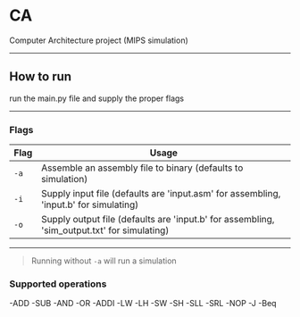 # CA
Computer Architecture project (MIPS simulation)

---
## How to run
run the main.py file and supply the proper flags

---
### Flags
| Flag   | Usage                                                                                       |
| ------ | ------------------------------------------------------------------------------------------- |
| `-a`   | Assemble an assembly file to binary (defaults to simulation)                                |
| `-i`   | Supply input file (defaults are 'input.asm' for assembling, 'input.b' for simulating)       |
| `-o`   | Supply output file (defaults are 'input.b' for assembling, 'sim_output.txt' for simulating) |
---
>Running without `-a` will run a simulation

### Supported operations
-ADD
-SUB
-AND
-OR
-ADDI
-LW
-LH
-SW
-SH
-SLL
-SRL
-NOP
-J
-Beq
